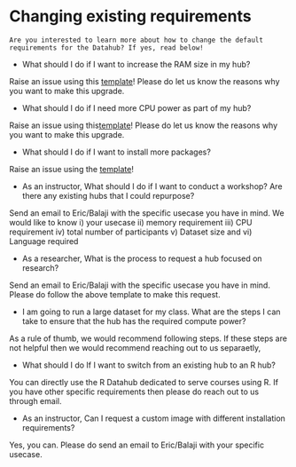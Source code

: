 # Changing existing requirements

```{note}
Are you interested to learn more about how to change the default requirements for the Datahub? If yes, read below!

```

* What should I do if I want to increase the RAM size in my hub?

Raise an issue using this [template](https://github.com/berkeley-dsep-infra/datahub/issues/new?assignees=&labels=support&template=higher-resources.md&title=Request+more+RAM+for+class+X)! Please do let us know the reasons why you want to make this upgrade.

* What should I do if I need more CPU power as part of my hub?

Raise an issue using this[template](https://github.com/berkeley-dsep-infra/datahub/issues/new/choose)! Please do let us know the reasons why you want to make this upgrade.

* What should I do if I want to install more packages? 

Raise an issue using the [template](https://github.com/berkeley-dsep-infra/datahub/issues/new?assignees=&labels=support&template=datahub-package-addition---change-request.md&title=Request+python+package+X+for+class+Y)!

* As an instructor, What should I do if I want to conduct a workshop? Are there any existing hubs that I could repurpose?

Send an email to Eric/Balaji with the specific usecase you have in mind. We would like to know i) your usecase ii) memory requirement iii) CPU requirement iv) total number of participants v) Dataset size and vi) Language required

* As a researcher, What is the process to request a hub focused on research?

Send an email to Eric/Balaji with the specific usecase you have in mind. Please do follow the above template to make this request.

* I am going to run a large dataset for my class. What are the steps I can take to ensure that the hub has the required compute power?

As a rule of thumb, we would recommend following steps. If these steps are not helpful then we would recommend reaching out to us separaetly,

* What should I do If I want to switch from an existing hub to an R hub?

You can directly use the R Datahub dedicated to serve courses using R. If you have other specific requirements then please do reach out to us through email.

* As an instructor, Can I request a custom image with different installation requirements?

Yes, you can. Please do send an email to Eric/Balaji with your specific usecase.